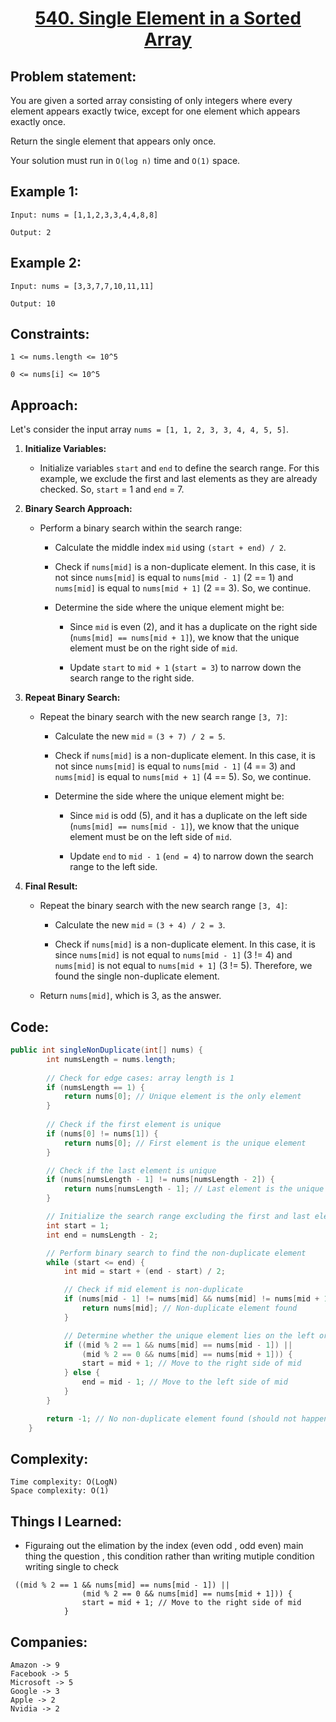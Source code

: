 <h1 align="center"><a href="540. Single Element in a Sorted Array" target="_blank">540. Single Element in a Sorted Array</a></h1>

## Problem statement:
You are given a sorted array consisting of only integers where every element appears exactly twice, except for one element which appears exactly once.

Return the single element that appears only once.

Your solution must run in `O(log n)` time and `O(1)` space.


## Example 1:

```
Input: nums = [1,1,2,3,3,4,4,8,8]

Output: 2
```

## Example 2:

```
Input: nums = [3,3,7,7,10,11,11]

Output: 10
```


## Constraints:

```
1 <= nums.length <= 10^5

0 <= nums[i] <= 10^5
```


 

## Approach:
Let's consider the input array `nums = [1, 1, 2, 3, 3, 4, 4, 5, 5]`.

1. **Initialize Variables:**

    - Initialize variables `start` and `end` to define the search range. For this example, we exclude the first and last elements as they are already checked. So, `start` = 1 and `end` = 7.

2. **Binary Search Approach:**

    - Perform a binary search within the search range:

        - Calculate the middle index `mid` using `(start + end) / 2`.

        - Check if `nums[mid]` is a non-duplicate element. In this case, it is not since `nums[mid]` is equal to `nums[mid - 1]` (2 == 1) and `nums[mid]` is equal to `nums[mid + 1]` (2 == 3). So, we continue.

        - Determine the side where the unique element might be:

            - Since `mid` is even (2), and it has a duplicate on the right side (`nums[mid] == nums[mid + 1]`), we know that the unique element must be on the right side of `mid`.

            - Update `start` to `mid + 1` (`start = 3`) to narrow down the search range to the right side.

3. **Repeat Binary Search:**

    - Repeat the binary search with the new search range `[3, 7]`:

        - Calculate the new `mid` = `(3 + 7) / 2 = 5`.

        - Check if `nums[mid]` is a non-duplicate element. In this case, it is not since `nums[mid]` is equal to `nums[mid - 1]` (4 == 3) and `nums[mid]` is equal to `nums[mid + 1]` (4 == 5). So, we continue.

        - Determine the side where the unique element might be:

            - Since `mid` is odd (5), and it has a duplicate on the left side (`nums[mid] == nums[mid - 1]`), we know that the unique element must be on the left side of `mid`.

            - Update `end` to `mid - 1` (`end = 4`) to narrow down the search range to the left side.

4. **Final Result:**

    - Repeat the binary search with the new search range `[3, 4]`:

        - Calculate the new `mid` = `(3 + 4) / 2 = 3`.

        - Check if `nums[mid]` is a non-duplicate element. In this case, it is since `nums[mid]` is not equal to `nums[mid - 1]` (3 != 4) and `nums[mid]` is not equal to `nums[mid + 1]` (3 != 5). Therefore, we found the single non-duplicate element.

    - Return `nums[mid]`, which is 3, as the answer.



## Code: 

```java
public int singleNonDuplicate(int[] nums) {
        int numsLength = nums.length;
        
        // Check for edge cases: array length is 1
        if (numsLength == 1) {
            return nums[0]; // Unique element is the only element
        }
        
        // Check if the first element is unique
        if (nums[0] != nums[1]) {
            return nums[0]; // First element is the unique element
        }

        // Check if the last element is unique
        if (nums[numsLength - 1] != nums[numsLength - 2]) {
            return nums[numsLength - 1]; // Last element is the unique element
        }   

        // Initialize the search range excluding the first and last elements
        int start = 1;
        int end = numsLength - 2;

        // Perform binary search to find the non-duplicate element
        while (start <= end) {  
            int mid = start + (end - start) / 2;

            // Check if mid element is non-duplicate
            if (nums[mid - 1] != nums[mid] && nums[mid] != nums[mid + 1]) {
                return nums[mid]; // Non-duplicate element found
            }

            // Determine whether the unique element lies on the left or right side of mid
            if ((mid % 2 == 1 && nums[mid] == nums[mid - 1]) || 
                (mid % 2 == 0 && nums[mid] == nums[mid + 1])) {
                start = mid + 1; // Move to the right side of mid
            } else {
                end = mid - 1; // Move to the left side of mid
            }
        }

        return -1; // No non-duplicate element found (should not happen)
    }
```







## Complexity:

```
Time complexity: O(LogN)
Space complexity: O(1)
```

## Things I Learned:

- Figuraing out the elimation by the index (even odd , odd even) main thing the question , this condition rather than writing mutiple condition writing single to check
```
 ((mid % 2 == 1 && nums[mid] == nums[mid - 1]) || 
                (mid % 2 == 0 && nums[mid] == nums[mid + 1])) {
                start = mid + 1; // Move to the right side of mid
            }
```


## Companies:

```
Amazon -> 9
Facebook -> 5
Microsoft -> 5
Google -> 3
Apple -> 2
Nvidia -> 2
```






